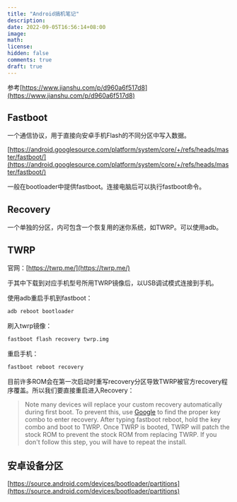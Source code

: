```yaml
---
title: "Android搞机笔记"
description: 
date: 2022-09-05T16:56:14+08:00
image: 
math: 
license: 
hidden: false
comments: true
draft: true
---
```




参考[https://www.jianshu.com/p/d960a6f517d8](https://www.jianshu.com/p/d960a6f517d8)

## Fastboot

一个通信协议，用于直接向安卓手机Flash的不同分区中写入数据。

[https://android.googlesource.com/platform/system/core/+/refs/heads/master/fastboot/](https://android.googlesource.com/platform/system/core/+/refs/heads/master/fastboot/)

一般在bootloader中提供fastboot。连接电脑后可以执行fastboot命令。

## Recovery

一个单独的分区，内可包含一个恢复用的迷你系统，如TWRP。可以使用adb。

## TWRP

官网：[https://twrp.me/](https://twrp.me/)

于其中下载到对应手机型号所用TWRP镜像后，以USB调试模式连接到手机。

使用adb重启手机到fastboot：

```sh
adb reboot bootloader
```

刷入twrp镜像：

```sh
fastboot flash recovery twrp.img
```

重启手机：

```sh
fastboot reboot recovery
```

目前许多ROM会在第一次启动时重写recovery分区导致TWRP被官方recovery程序覆盖。所以我们要直接重启进入Recovery：

> Note many devices will replace your custom recovery automatically during first boot. To prevent this, use [Google](https://www.google.com/) to find the proper key combo to enter recovery. After typing fastboot reboot, hold the key combo and boot to TWRP. Once TWRP is booted, TWRP will patch the stock ROM to prevent the stock ROM from replacing TWRP. If you don't follow this step, you will have to repeat the install.

## 安卓设备分区

[https://source.android.com/devices/bootloader/partitions](https://source.android.com/devices/bootloader/partitions)